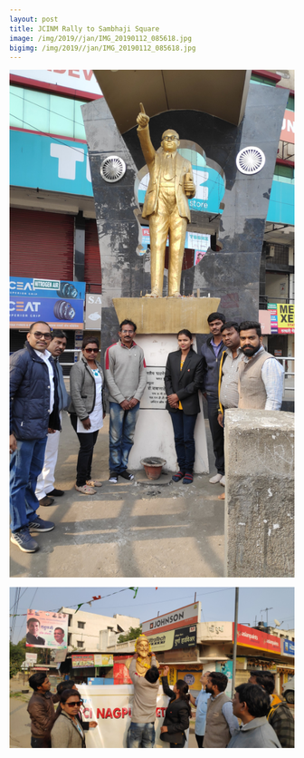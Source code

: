 ```yaml
---
layout: post
title: JCINM Rally to Sambhaji Square
image: /img/2019//jan/IMG_20190112_085618.jpg
bigimg: /img/2019//jan/IMG_20190112_085618.jpg
---
```


![JCINM Rally to Sambhaji Square](/img/2019//jan/IMG_20190112_084712.jpg)

![JCINM Rally to Sambhaji Square](/img/2019//jan/IMG_20190112_085501.jpg)